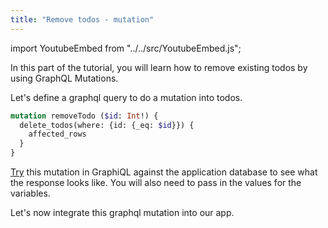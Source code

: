 ```yaml
---
title: "Remove todos - mutation"
---
```


import YoutubeEmbed from "../../src/YoutubeEmbed.js";

<YoutubeEmbed link="https://www.youtube.com/embed/ZPQ7mazzy_8" />

In this part of the tutorial, you will learn how to remove existing todos by using GraphQL Mutations.

Let's define a graphql query to do a mutation into todos.

```graphql
mutation removeTodo ($id: Int!) {
  delete_todos(where: {id: {_eq: $id}}) {
    affected_rows
  }
}
```

[Try](https://learn.hasura.io/graphql/graphiql) this mutation in GraphiQL against the application database to see what the response looks like. You will also need to pass in the values for the variables.

Let's now integrate this graphql mutation into our app.
